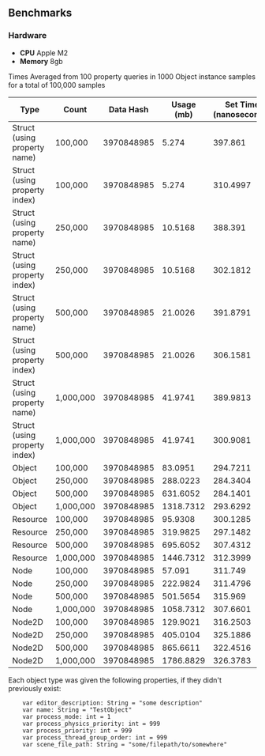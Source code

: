 ## Benchmarks

### Hardware
- **CPU** Apple M2
- **Memory** 8gb

Times Averaged from 100 property queries in 1000 Object instance samples for a total of 100,000 samples

| Type | **Count** | Data Hash | Usage (mb) | Set Time (nanoseconds) | Get Time (nanoseconds) |
|------|-------|-----------|------------|------------------------|------------------------|
| Struct (using property name) | 100,000 | 3970848985 | 5.274 | 397.861 | 340.9386 |
| Struct (using property index) | 100,000 | 3970848985 | 5.274 | 310.4997 | 242.5218 |
| Struct (using property name) | 250,000 | 3970848985 | 10.5168 | 388.391 | 333.8981 |
| Struct (using property index) | 250,000 | 3970848985 | 10.5168 | 302.1812 | 239.4414 |
| Struct (using property name) | 500,000 | 3970848985 | 21.0026 | 391.8791 | 331.7904 |
| Struct (using property index) | 500,000 | 3970848985 | 21.0026 | 306.1581 | 239.7895 |
| Struct (using property name) | 1,000,000 | 3970848985 | 41.9741 | 389.9813 | 325.911 |
| Struct (using property index) | 1,000,000 | 3970848985 | 41.9741 | 300.9081 | 233.9196 |
| Object | 100,000 | 3970848985 | 83.0951 | 294.7211 | 234.7708 |
| Object | 250,000 | 3970848985 | 288.0223 | 284.3404 | 229.1703 |
| Object | 500,000 | 3970848985 | 631.6052 | 284.1401 | 227.5801 |
| Object | 1,000,000 | 3970848985 | 1318.7312 | 293.6292 | 237 |
| Resource | 100,000 | 3970848985 | 95.9308 | 300.1285 | 245.0109 |
| Resource | 250,000 | 3970848985 | 319.9825 | 297.1482 | 248.22 |
| Resource | 500,000 | 3970848985 | 695.6052 | 307.4312 | 247.6692 |
| Resource | 1,000,000 | 3970848985 | 1446.7312 | 312.3999 | 247.7789 |
| Node | 100,000 | 3970848985 | 57.091 | 311.749 | 262.0792 |
| Node | 250,000 | 3970848985 | 222.9824 | 311.4796 | 260.5486 |
| Node | 500,000 | 3970848985 | 501.5654 | 315.969 | 265.1715 |
| Node | 1,000,000 | 3970848985 | 1058.7312 | 307.6601 | 256.6099 |
| Node2D | 100,000 | 3970848985 | 129.9021 | 316.2503 | 276.711 |
| Node2D | 250,000 | 3970848985 | 405.0104 | 325.1886 | 285.6207 |
| Node2D | 500,000 | 3970848985 | 865.6611 | 322.4516 | 284.6098 |
| Node2D | 1,000,000 | 3970848985 | 1786.8829 | 326.3783 | 289.6905 |

Each object type was given the following properties, if they didn't previously exist:
```
    var editor_description: String = "some description"
    var name: String = "TestObject"
    var process_mode: int = 1
    var process_physics_priority: int = 999
    var process_priority: int = 999
    var process_thread_group_order: int = 999
    var scene_file_path: String = "some/filepath/to/somewhere"
```
